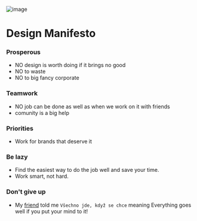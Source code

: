 ![image](https://github.com/user-attachments/assets/50ab2ce5-95af-4e34-8b32-4380fd7a69c5)
# Design Manifesto
### Prosperous
- NO design is worth doing if it brings no good
- NO to waste
- NO to big fancy corporate
### Teamwork
- NO job can be done as well as when we work on it with friends
- comunity is a big help
### Priorities
- Work for brands that deserve it
### Be lazy
- Find the easiest way to do the job well and save your time.
- Work smart, not hard.
### Don't give up
- My [friend](https://github.com/sprtokiller) told me ``Všechno jde, když se chce`` meaning Everything goes well if you put your mind to it!
